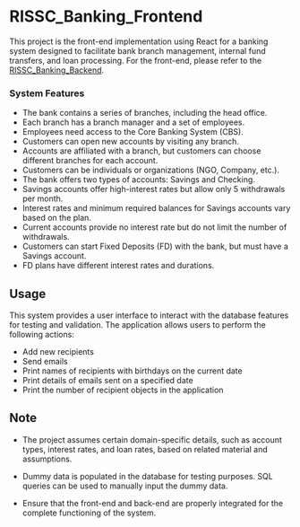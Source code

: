 # RISSC_Banking_Frontend

This project is the front-end implementation using React for a banking system designed to facilitate bank branch management, internal fund transfers, and loan processing. For the front-end, please refer to the [RISSC_Banking_Backend](https://github.com/RovinKYK/RISSC_Banking_Backend).

### System Features

- The bank contains a series of branches, including the head office.
- Each branch has a branch manager and a set of employees.
- Employees need access to the Core Banking System (CBS).
- Customers can open new accounts by visiting any branch.
- Accounts are affiliated with a branch, but customers can choose different branches for each account.
- Customers can be individuals or organizations (NGO, Company, etc.).
- The bank offers two types of accounts: Savings and Checking.
- Savings accounts offer high-interest rates but allow only 5 withdrawals per month.
- Interest rates and minimum required balances for Savings accounts vary based on the plan.
- Current accounts provide no interest rate but do not limit the number of withdrawals.
- Customers can start Fixed Deposits (FD) with the bank, but must have a Savings account.
- FD plans have different interest rates and durations.

## Usage

This system provides a user interface to interact with the database features for testing and validation. The application allows users to perform the following actions:

- Add new recipients
- Send emails
- Print names of recipients with birthdays on the current date
- Print details of emails sent on a specified date
- Print the number of recipient objects in the application

## Note

- The project assumes certain domain-specific details, such as account types, interest rates, and loan rates, based on related material and assumptions.

- Dummy data is populated in the database for testing purposes. SQL queries can be used to manually input the dummy data.

- Ensure that the front-end and back-end are properly integrated for the complete functioning of the system.
